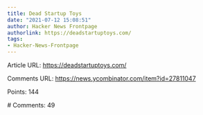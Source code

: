 ```yaml
---
title: Dead Startup Toys
date: "2021-07-12 15:08:51"
author: Hacker News Frontpage
authorlink: https://deadstartuptoys.com/
tags:
- Hacker-News-Frontpage
---
```


<p>Article URL: <a href="https://deadstartuptoys.com/">https://deadstartuptoys.com/</a></p>
<p>Comments URL: <a href="https://news.ycombinator.com/item?id=27811047">https://news.ycombinator.com/item?id=27811047</a></p>
<p>Points: 144</p>
<p># Comments: 49</p>
